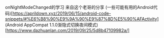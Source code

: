 onNightModeChanged的学习
来自这个老哥的分享
(一些可能有用的Android代码)[https://aprildown.xyz/2019/06/15/android-code-snippets/#%E6%B8%90%E9%9A%90%E9%87%8D%E5%90%AFActivity]
(Android AppCompat 1.1.0渐隐式切换夜间模式)[https://www.dazhuanlan.com/2019/09/25/5d8b47109982a/]
